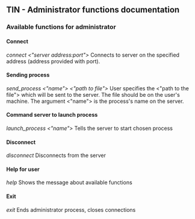 ##  TIN - Administrator functions documentation

### Available functions for administrator

#### Connect
_connect <"server address:port">_
Connects to server on the specified address (address provided with port). 

#### Sending process
_send_process <"name"> <"path to file">_
User specifies the <"path to the file"> which will be sent to the server. The file should be on the user's machine.
The argument <"name"> is the process's name on the server.

#### Command server to launch process
_launch_process <"name">_
Tells the server to start chosen process

#### Disconnect
_disconnect_
Disconnects from the server

#### Help for user
_help_
Shows the message about available functions

#### Exit
_exit_
Ends administrator process, closes connections
